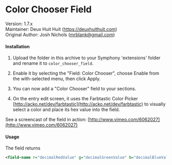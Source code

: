 # Color Chooser Field

Version: 1.7.x    
Maintainer: Deux Huit Huit (<https://deuxhuithuit.com>)    
Original Author: Josh Nichols (mrblank@gmail.com)    


#### Installation

1. Upload the folder in this archive to your Symphony 'extensions' folder and rename it to `color_chooser_field`.

2. Enable it by selecting the "Field: Color Chooser", choose Enable from the with-selected menu, then click Apply.

3. You can now add a "Color Chooser" field to your sections.

4. On the entry edit screen, it uses the Farbtastic Color Picker [http://acko.net/dev/farbtastic](http://acko.net/dev/farbtastic) to visually select a color and place its hex value into the field.

See a screencast of the field in action: [http://www.vimeo.com/6062027](http://www.vimeo.com/6062027)

#### Usage

The field returns

```xml
<field-name r="decimalRedValue" g="decimalGreenValue" b="decimalBlueValue" c="printCyanValue" m="printMagentaValue" y="printYellowValue" k="printBlackValue" brightness="0to100brightnessValue" has-color="yes|no">#HexValue</field-name>
```
